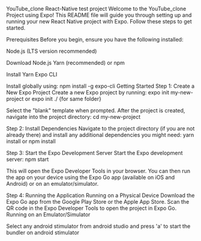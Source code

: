 YouTube_clone React-Native test project
Welcome to the YouTube_clone Project using Expo! This README file will guide you through setting up and running your new React Native project with Expo. Follow these steps to get started.

Prerequisites
Before you begin, ensure you have the following installed:

Node.js (LTS version recommended)

Download Node.js
Yarn (recommended) or npm

Install Yarn
Expo CLI

Install globally using: npm install -g expo-cli
Getting Started
Step 1: Create a New Expo Project
Create a new Expo project by running:
expo init my-new-project  or expo init ./ {for same folder}

Select the "blank" template when prompted. After the project is created, navigate into the project directory:
cd my-new-project


Step 2: Install Dependencies
Navigate to the project directory (if you are not already there) and install any additional dependencies you might need:
yarn install or npm install

Step 3: Start the Expo Development Server
Start the Expo development server: npm start

This will open the Expo Developer Tools in your browser. You can then run the app on your device using the Expo Go app (available on iOS and Android) or on an emulator/simulator.

Step 4: Running the Application
Running on a Physical Device
Download the Expo Go app from the Google Play Store or the Apple App Store.
Scan the QR code in the Expo Developer Tools to open the project in Expo Go.
Running on an Emulator/Simulator

Select any android stimulator from android studio and press 'a' to start the bundler on android stimulator
